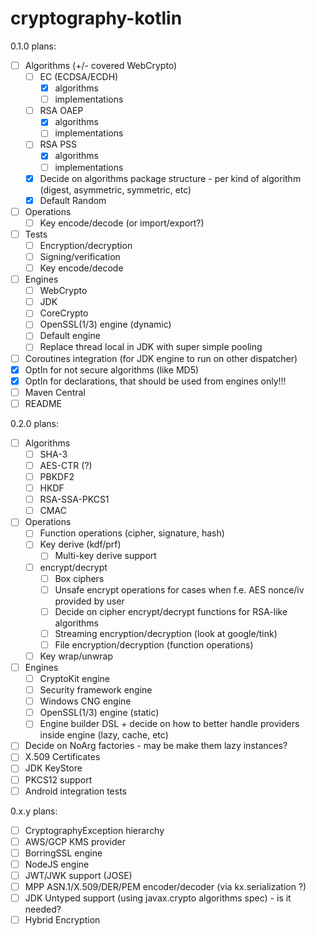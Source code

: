 # cryptography-kotlin

0.1.0 plans:

* [ ] Algorithms (+/- covered WebCrypto)
    * [ ] EC (ECDSA/ECDH)
        * [x] algorithms
        * [ ] implementations
    * [ ] RSA OAEP
        * [x] algorithms
        * [ ] implementations
    * [ ] RSA PSS
        * [x] algorithms
        * [ ] implementations
    * [x] Decide on algorithms package structure - per kind of algorithm (digest, asymmetric, symmetric, etc)
    * [x] Default Random
* [ ] Operations
    * [ ] Key encode/decode (or import/export?)
* [ ] Tests
    * [ ] Encryption/decryption
    * [ ] Signing/verification
    * [ ] Key encode/decode
* [ ] Engines
    * [ ] WebCrypto
    * [ ] JDK
    * [ ] CoreCrypto
    * [ ] OpenSSL(1/3) engine (dynamic)
    * [ ] Default engine
    * [ ] Replace thread local in JDK with super simple pooling
* [ ] Coroutines integration (for JDK engine to run on other dispatcher)
* [X] OptIn for not secure algorithms (like MD5)
* [X] OptIn for declarations, that should be used from engines only!!!
* [ ] Maven Central
* [ ] README

0.2.0 plans:

* [ ] Algorithms
    * [ ] SHA-3
    * [ ] AES-CTR (?)
    * [ ] PBKDF2
    * [ ] HKDF
    * [ ] RSA-SSA-PKCS1
    * [ ] CMAC
* [ ] Operations
    * [ ] Function operations (cipher, signature, hash)
    * [ ] Key derive (kdf/prf)
        * [ ] Multi-key derive support
    * [ ] encrypt/decrypt
        * [ ] Box ciphers
        * [ ] Unsafe encrypt operations for cases when f.e. AES nonce/iv provided by user
        * [ ] Decide on cipher encrypt/decrypt functions for RSA-like algorithms
        * [ ] Streaming encryption/decryption (look at google/tink)
        * [ ] File encryption/decryption (function operations)
    * [ ] Key wrap/unwrap
* [ ] Engines
    * [ ] CryptoKit engine
    * [ ] Security framework engine
    * [ ] Windows CNG engine
    * [ ] OpenSSL(1/3) engine (static)
    * [ ] Engine builder DSL + decide on how to better handle providers inside engine (lazy, cache, etc)
* [ ] Decide on NoArg factories - may be make them lazy instances?
* [ ] X.509 Certificates
* [ ] JDK KeyStore
* [ ] PKCS12 support
* [ ] Android integration tests

0.x.y plans:

* [ ] CryptographyException hierarchy
* [ ] AWS/GCP KMS provider
* [ ] BorringSSL engine
* [ ] NodeJS engine
* [ ] JWT/JWK support (JOSE)
* [ ] MPP ASN.1/X.509/DER/PEM encoder/decoder (via kx.serialization ?)
* [ ] JDK Untyped support (using javax.crypto algorithms spec) - is it needed?
* [ ] Hybrid Encryption
